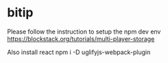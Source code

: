 # bitip

Please follow the instruction to setup the npm dev env
https://blockstack.org/tutorials/multi-player-storage

Also install react
npm i -D uglifyjs-webpack-plugin